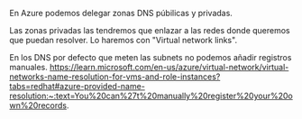 En Azure podemos delegar zonas DNS púbilicas y privadas.

Las zonas privadas las tendremos que enlazar a las redes donde queremos que puedan resolver.
Lo haremos con "Virtual network links".

En los DNS por defecto que meten las subnets no podemos añadir registros manuales.
<https://learn.microsoft.com/en-us/azure/virtual-network/virtual-networks-name-resolution-for-vms-and-role-instances?tabs=redhat#azure-provided-name-resolution:~:text=You%20can%27t%20manually%20register%20your%20own%20records>.
